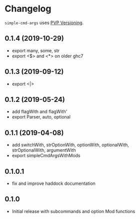 # Changelog

`simple-cmd-args` uses [PVP Versioning](https://pvp.haskell.org).

## 0.1.4 (2019-10-29)
- export many, some, str
- export <$> and <*> on older ghc7

## 0.1.3 (2019-09-12)
- export <|>

## 0.1.2 (2019-05-24)
- add flagWith and flagWith'
- export Parser, auto, optional

## 0.1.1 (2019-04-08)
- add switchWith, strOptionWith, optionWith, optionalWith,
  strOptionalWith, argumentWith
- export simpleCmdArgsWithMods

## 0.1.0.1
- fix and improve haddock documentation

## 0.1.0
- Initial release with subcommands and option Mod functions
